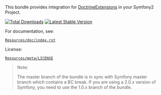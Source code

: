 This bundle provides integration for
[DoctrineExtensions](https://github.com/Atlantic18/DoctrineExtensions) in
your Symfony2 Project.

[![Total Downloads](https://poser.pugx.org/stof/doctrine-extensions-bundle/downloads.png)](https://packagist.org/packages/stof/doctrine-extensions-bundle)
[![Latest Stable Version](https://poser.pugx.org/stof/doctrine-extensions-bundle/v/stable.png)](https://packagist.org/packages/stof/doctrine-extensions-bundle)

For documentation, see:

[`Resources/doc/index.rst`](https://github.com/stof/StofDoctrineExtensionsBundle/blob/master/Resources/doc/index.rst)

License:

[`Resources/meta/LICENSE`](https://github.com/stof/StofDoctrineExtensionsBundle/blob/master/Resources/meta/LICENSE)


> Note:
>
> The master branch of the bundle is in sync with Symfony master branch which
> contains a BC break. If you are using a 2.0.x version of Symfony, you need
> to use the 1.0.x branch of the bundle.
